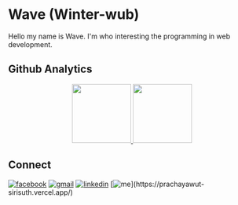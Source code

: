 # Wave (Winter-wub)
Hello my name is Wave. I'm who interesting the programming in web development.


## Github Analytics
<p align="center">
<a href="https://github.com/Winter-wub/">
  <img height="120em" src="https://github-readme-stats-eight-theta.vercel.app/api?username=Winter-wub&show_icons=true&theme=algolia&include_all_commits=true&count_private=true"/>
  <img height="120em" src="https://github-readme-stats-eight-theta.vercel.app/api/top-langs/?username=Winter-wub&layout=compact&langs_count=8&theme=algolia"/>
</a>
</p>

## Connect
[![facebook](https://img.shields.io/badge/facebook-%231877F2.svg?&style=for-the-badge&logo=facebook&logoColor=white)](https://facebook.com/WaveBlur)
[![gmail](https://img.shields.io/badge/gmail-D14836?&style=for-the-badge&logo=gmail&logoColor=white)](mailto:prachayawut.s@gmail.com)
[![linkedin](https://img.shields.io/badge/LinkedIn-0077B5?style=for-the-badge&logo=linkedin&logoColor=white)](https://www.linkedin.com/in/prachayawut-sirisuth-4a690018b/)
[![me]([https://img.shields.io/badge/LinkedIn-0077B5?style=for-the-badge&logo=linkedin&logoColor=white](https://img.shields.io/badge/website-000000?style=for-the-badge&logo=About.me&logoColor=white))](https://prachayawut-sirisuth.vercel.app/)
